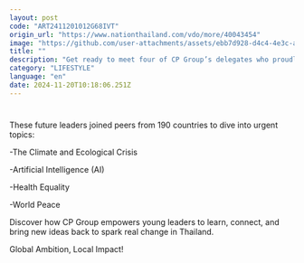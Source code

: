 ```yaml
---
layout: post
code: "ART2411201012G68IVT"
origin_url: "https://www.nationthailand.com/vdo/more/40043454"
image: "https://github.com/user-attachments/assets/ebb7d928-d4c4-4e3c-afdf-ae3f0f769999"
title: ""
description: "Get ready to meet four of CP Group’s delegates who proudly represented Thailand at the One Young World Summit 2024 in Montreal!"
category: "LIFESTYLE"
language: "en"
date: 2024-11-20T10:18:06.251Z
---
```


# 









These future leaders joined peers from 190 countries to dive into urgent topics:

\-The Climate and Ecological Crisis

\-Artificial Intelligence (AI)

\-Health Equality

\-World Peace

Discover how CP Group empowers young leaders to learn, connect, and bring new ideas back to spark real change in Thailand.

Global Ambition, Local Impact!

